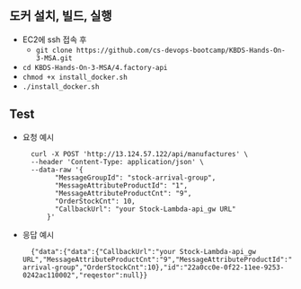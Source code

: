 ## 도커 설치, 빌드, 실행
- EC2에 ssh 접속 후 
  - `git clone https://github.com/cs-devops-bootcamp/KBDS-Hands-On-3-MSA.git`
- `cd KBDS-Hands-On-3-MSA/4.factory-api` 
- `chmod +x install_docker.sh`
- `./install_docker.sh`

## Test
- 요청 예시
  ```
    curl -X POST 'http://13.124.57.122/api/manufactures' \
    --header 'Content-Type: application/json' \
    --data-raw '{
          "MessageGroupId": "stock-arrival-group",
          "MessageAttributeProductId": "1",
          "MessageAttributeProductCnt": "9",
          "OrderStockCnt": 10,
          "CallbackUrl": "your Stock-Lambda-api_gw URL"
        }'
  ```

- 응답 예시
  ```
    {"data":{"data":{"CallbackUrl":"your Stock-Lambda-api_gw URL","MessageAttributeProductCnt":"9","MessageAttributeProductId":"1","MessageGroupId":"stock-arrival-group","OrderStockCnt":10},"id":"22a0cc0e-0f22-11ee-9253-0242ac110002","reqestor":null}}                           
  ```